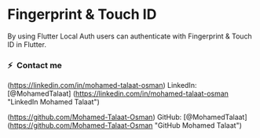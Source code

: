 # Fingerprint & Touch ID 

By using Flutter Local Auth users can authenticate with Fingerprint & Touch ID in Flutter.

### ⚡&ensp;Contact me

(https://linkedin.com/in/mohamed-talaat-osman) LinkedIn: [@MohamedTalaat] (https://linkedin.com/in/mohamed-talaat-osman "LinkedIn Mohamed Talaat")

(https://github.com/Mohamed-Talaat-Osman) GitHub: [@MohamedTalaat] (https://github.com/Mohamed-Talaat-Osman "GitHub Mohamed Talaat")
